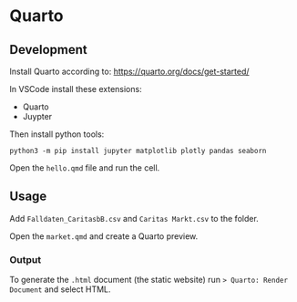 # Quarto

## Development

Install Quarto according to: <https://quarto.org/docs/get-started/>

In VSCode install these extensions:

* Quarto
* Juypter

Then install python tools:

`python3 -m pip install jupyter matplotlib plotly pandas seaborn`

Open the `hello.qmd` file and run the cell.

## Usage

Add `Falldaten_CaritasbB.csv` and `Caritas Markt.csv` to the folder.

Open the `market.qmd` and create a Quarto preview.

### Output

To generate the `.html` document (the static website) run `> Quarto: Render Document` and select HTML.